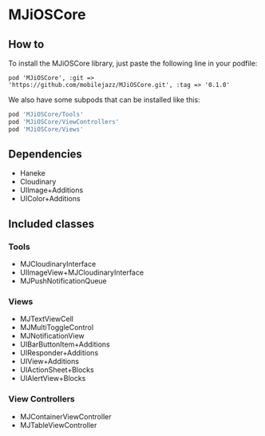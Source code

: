 # MJiOSCore

## How to 

To install the MJiOSCore library, just paste the following line in your podfile:
```
pod 'MJiOSCore', :git => 'https://github.com/mobilejazz/MJiOSCore.git', :tag => '0.1.0'
```

We also have some subpods that can be installed like this:
```ruby
pod 'MJiOSCore/Tools'
pod 'MJiOSCore/ViewControllers'
pod 'MJiOSCore/Views'
```

## Dependencies
- Haneke
- Cloudinary
- UIImage+Additions
- UIColor+Additions

## Included classes
### Tools
- MJCloudinaryInterface
- UIImageView+MJCloudinaryInterface
- MJPushNotificationQueue

### Views
- MJTextViewCell
- MJMultiToggleControl
- MJNotificationView
- UIBarButtonItem+Additions
- UIResponder+Additions
- UIView+Additions
- UIActionSheet+Blocks
- UIAlertView+Blocks

### View Controllers
- MJContainerViewController
- MJTableViewController
